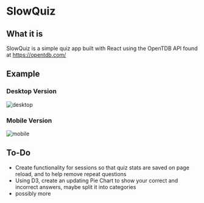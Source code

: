 # SlowQuiz

## What it is

SlowQuiz is a simple quiz app built with React using the OpenTDB API found at https://opentdb.com/

## Example

### Desktop Version

![desktop](https://media.giphy.com/media/1yMzpRMfSehlqtipvb.giphy.gif)

### Mobile Version

![mobile](https://media.giphy.com/media/dQ0Zz0zYuf44bmJvZb/giphy.gif)

## To-Do
* Create functionality for sessions so that quiz stats are saved on page reload, and to help remove repeat questions
* Using D3, create an updating Pie Chart to show your correct and incorrect answers, maybe split it into categories 
* possibly more
